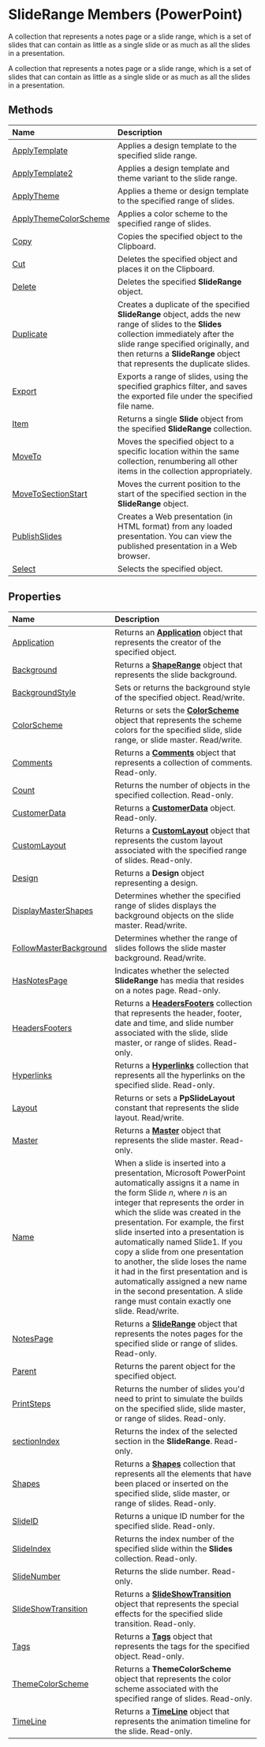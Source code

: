 
# SlideRange Members (PowerPoint)
A collection that represents a notes page or a slide range, which is a set of slides that can contain as little as a single slide or as much as all the slides in a presentation. 

A collection that represents a notes page or a slide range, which is a set of slides that can contain as little as a single slide or as much as all the slides in a presentation. 


## Methods



|**Name**|**Description**|
|:-----|:-----|
|[ApplyTemplate](3bf6d3e0-bc37-00f3-868e-869f51c62ad3.md)|Applies a design template to the specified slide range.|
|[ApplyTemplate2](e8d0dcae-d311-a9bd-4cf9-ac171ec15cbb.md)|Applies a design template and theme variant to the slide range.|
|[ApplyTheme](779ca8d3-e235-7f65-1a2f-b5233517da1f.md)|Applies a theme or design template to the specified range of slides.|
|[ApplyThemeColorScheme](5e261331-5c3b-b210-07e6-e99c0a301afb.md)|Applies a color scheme to the specified range of slides.|
|[Copy](d781370d-8107-efaa-77ea-a7f1aa58737b.md)|Copies the specified object to the Clipboard.|
|[Cut](91d80a2b-e67a-290b-cb41-6bbeeb467d1b.md)|Deletes the specified object and places it on the Clipboard.|
|[Delete](23650f2f-6093-ce62-f545-3ffca0971719.md)|Deletes the specified  **SlideRange** object.|
|[Duplicate](054b5be1-adbb-be83-1c25-e8585dbbdfe8.md)|Creates a duplicate of the specified  **SlideRange** object, adds the new range of slides to the **Slides** collection immediately after the slide range specified originally, and then returns a **SlideRange** object that represents the duplicate slides.|
|[Export](a14b5d03-e6c4-486e-a97b-1c9bd1a18769.md)|Exports a range of slides, using the specified graphics filter, and saves the exported file under the specified file name.|
|[Item](74ef792c-3a6f-1501-f39a-fa1a889f7c38.md)|Returns a single  **Slide** object from the specified **SlideRange** collection.|
|[MoveTo](42be6065-244f-ba03-1f96-5f953258bdb9.md)|Moves the specified object to a specific location within the same collection, renumbering all other items in the collection appropriately.|
|[MoveToSectionStart](2957ffd7-78f9-70db-6e87-46c89f84f1a9.md)|Moves the current position to the start of the specified section in the  **SlideRange** object.|
|[PublishSlides](353f511d-b414-776c-e277-3da258836130.md)|Creates a Web presentation (in HTML format) from any loaded presentation. You can view the published presentation in a Web browser.|
|[Select](bcd521aa-b107-4b49-71d1-86c936077cb1.md)|Selects the specified object.|

## Properties



|**Name**|**Description**|
|:-----|:-----|
|[Application](335a157f-848d-4aec-3981-8e2119b8409e.md)|Returns an  **[Application](978c2b99-4271-b953-4283-73b5f3d96f41.md)** object that represents the creator of the specified object.|
|[Background](fdbda068-3038-b966-bf61-3527f0258ba4.md)|Returns a  **[ShapeRange](0a194183-380e-ffb6-9336-b5bd311e917d.md)** object that represents the slide background.|
|[BackgroundStyle](451a4053-f23b-4ee7-96ab-9e981a7dfb5d.md)|Sets or returns the background style of the specified object. Read/write.|
|[ColorScheme](6ae228d8-a105-5745-f7ce-a858bb0954e5.md)|Returns or sets the  **[ColorScheme](c1945542-b628-e2b1-5114-e064f0563a01.md)** object that represents the scheme colors for the specified slide, slide range, or slide master. Read/write.|
|[Comments](ff06c024-66cf-d915-e0b0-676b009f93fb.md)|Returns a  **[Comments](1f29db7c-90fa-db9f-5229-136534ce803d.md)** object that represents a collection of comments. Read-only.|
|[Count](ff280d05-41f1-fbdc-16c3-ae30a1102340.md)|Returns the number of objects in the specified collection. Read-only.|
|[CustomerData](82b0dea8-882f-dbc8-9edd-926d1b4998f6.md)|Returns a  **[CustomerData](1d658369-ea6c-6959-cd00-230dc111f765.md)** object. Read-only.|
|[CustomLayout](59ab6080-ffa1-ef26-a508-1ec35fd2102a.md)|Returns a  **[CustomLayout](67829704-0314-aed2-5415-6736cefc197e.md)** object that represents the custom layout associated with the specified range of slides. Read-only.|
|[Design](7960f99a-fa5a-1ba0-e39a-fe3afe579621.md)|Returns a  **Design** object representing a design.|
|[DisplayMasterShapes](1c30ec1d-4865-5fcd-12c5-70f3bfeffe7c.md)|Determines whether the specified range of slides displays the background objects on the slide master. Read/write.|
|[FollowMasterBackground](0c409371-8ecc-ecf9-3d16-cbbd0009d825.md)|Determines whether the range of slides follows the slide master background. Read/write.|
|[HasNotesPage](65906508-c75b-49b6-28bb-1156e92c981a.md)|Indicates whether the selected  **SlideRange** has media that resides on a notes page. Read-only.|
|[HeadersFooters](204e867b-af78-81ad-bcc3-aa0e77d36a36.md)|Returns a  **[HeadersFooters](5fb10c90-0611-e797-836b-3f18b273af04.md)** collection that represents the header, footer, date and time, and slide number associated with the slide, slide master, or range of slides. Read-only.|
|[Hyperlinks](bfa4da43-4c56-e010-0848-2cb55fb68154.md)|Returns a  **[Hyperlinks](33a3fe49-6302-0f53-22f6-b8b1594d5d57.md)** collection that represents all the hyperlinks on the specified slide. Read-only.|
|[Layout](0aa40bd1-9493-ed4c-dd09-fb0b35086e7c.md)|Returns or sets a  **PpSlideLayout** constant that represents the slide layout. Read/write.|
|[Master](321cb5f9-2ac8-f31c-2c79-0cfdc4e0a73b.md)|Returns a  **[Master](22e8805e-6469-1a34-7f7b-f1ea5c6c49ff.md)** object that represents the slide master. Read-only.|
|[Name](8264100c-de62-e2bf-2c01-48f052e6ae3c.md)|When a slide is inserted into a presentation, Microsoft PowerPoint automatically assigns it a name in the form Slide _n_, where _n_ is an integer that represents the order in which the slide was created in the presentation. For example, the first slide inserted into a presentation is automatically named Slide1. If you copy a slide from one presentation to another, the slide loses the name it had in the first presentation and is automatically assigned a new name in the second presentation. A slide range must contain exactly one slide. Read/write.|
|[NotesPage](15300d0d-3ece-6071-83b5-23108b6be512.md)|Returns a  **[SlideRange](440ab59d-744a-209f-bf28-d0acd3a21e1a.md)** object that represents the notes pages for the specified slide or range of slides. Read-only.|
|[Parent](5bd376a4-dc87-d192-9c2a-540ca49a8c17.md)|Returns the parent object for the specified object.|
|[PrintSteps](043a1e60-0810-3f22-7c40-a8a97eb59e4e.md)|Returns the number of slides you'd need to print to simulate the builds on the specified slide, slide master, or range of slides. Read-only.|
|[sectionIndex](4e0e7bf9-f4b3-4bca-30f0-eb38496d713f.md)|Returns the index of the selected section in the  **SlideRange**. Read-only.|
|[Shapes](8d2242a9-6988-134c-0507-8043f5445ec9.md)|Returns a  **[Shapes](eb208855-254e-1a0f-884b-4a5edcfd584d.md)** collection that represents all the elements that have been placed or inserted on the specified slide, slide master, or range of slides. Read-only.|
|[SlideID](e634a278-c7ff-bff1-d66c-7e12d2063af6.md)|Returns a unique ID number for the specified slide. Read-only.|
|[SlideIndex](d913a70f-eb31-73b0-43bc-1021b3195a7e.md)|Returns the index number of the specified slide within the  **Slides** collection. Read-only.|
|[SlideNumber](2fee7966-26b8-4ed1-adb4-cff9ce6ba37f.md)|Returns the slide number. Read-only.|
|[SlideShowTransition](d97522ce-75c8-16f7-cdee-337b3af035db.md)|Returns a  **[SlideShowTransition](60707d0d-62a8-0366-c22f-c5c5635fd762.md)** object that represents the special effects for the specified slide transition. Read-only.|
|[Tags](47e0db24-3805-788b-75a0-89c433a9e66c.md)|Returns a  **[Tags](75ecbd43-0aa7-d49d-f1f5-c6c21d8babee.md)** object that represents the tags for the specified object. Read-only.|
|[ThemeColorScheme](c86e5f4b-9be4-ff84-2a4f-31ab659b38c2.md)|Returns a  **ThemeColorScheme** object that represents the color scheme associated with the specified range of slides. Read-only.|
|[TimeLine](3d9ad2f6-6d36-dd3d-d564-9bfe97ce08d8.md)|Returns a  **[TimeLine](0b5a8863-8329-48d0-cb0b-3b34e87acb76.md)** object that represents the animation timeline for the slide. Read-only.|
